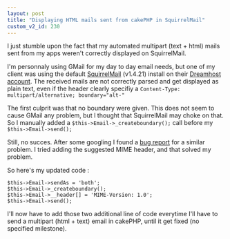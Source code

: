 ```yaml
---
layout: post
title: "Displaying HTML mails sent from cakePHP in SquirrelMail"
custom_v2_id: 230
---
```


<p>I just stumble upon the fact that my automated multipart (text + html) mails sent from my apps weren't correctly displayed on SquirrelMail.</p>
<p>I'm personnaly using GMail for my day to day email needs, but one of my client was using the default <a href="http://squirrelmail.org/" target="_blank">SquirrelMail</a> (v1.4.21) install on their <a href="http://www.dreamhost.com/" target="_blank">Dreamhost account</a>. The received mails are not correctly parsed and get displayed as plain text, even if the header clearly specifiy a <code>Content-Type: multipart/alternative; boundary="alt-"</code></p>
<p>The first culprit was that no boundary were given. This does not seem to cause GMail any problem, but I thought that SquirrelMail may choke on that. So I manually added a <code>$this-&gt;Email-&gt;_createboundary();</code> call before my <code>$this-&gt;Email-&gt;send();</code></p>
<p>Still, no succes. After some googling I found a <a href="http://cakephp.lighthouseapp.com/projects/42648-cakephp/tickets/14-email-component-should-set-mime-version-header-when-sendas-html-or-both" target="_blank">bug report</a> for a similar problem. I tried adding the suggested MIME header, and that solved my problem.</p>
<p>So here's my updated code :</p>
<pre><code lang="php">$this-&gt;Email-&gt;sendAs = 'both';<br />$this-&gt;Email-&gt;_createboundary();<br />$this-&gt;Email-&gt;__header[] = 'MIME-Version: 1.0';<br />$this-&gt;Email-&gt;send();</code></pre>
<p>I'll now have to add those two additional line of code everytime I'll have to send a multipart (html + text) email in cakePHP, until it get fixed (no specified milestone).</p>